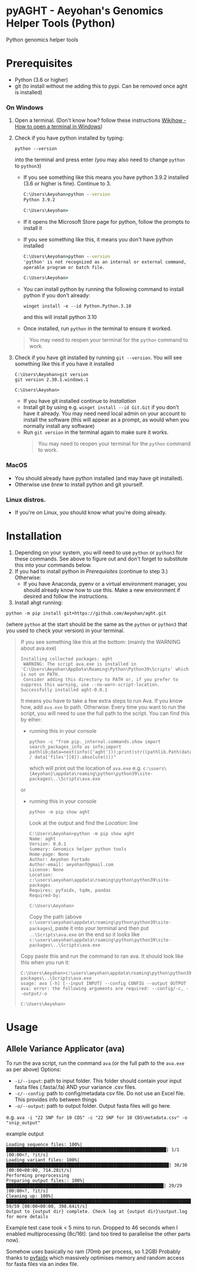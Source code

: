 # pyAGHT - Aeyohan's Genomics Helper Tools (Python)
Python genomics helper tools

# Prerequisites
- Python (3.6 or higher)
- git (to install without me adding this to pypi. Can be removed once aght is installed)

### On Windows
1. Open a terminal. (Don't know how? follow these instructions [Wikihow - How to open a terminal in Windows](https://www.wikihow.com/Open-Terminal-in-Windows))
1. Check if you have python installed by typing:
    ```
    python --version
    ```
    into the terminal and press enter (you may also need to change `python` to `python3`)

    * If you see something like this means you have python 3.9.2 installed (3.6 or higher is fine). Continue to 3.
        ```bat
        C:\Users\Aeyohan>python --version
        Python 3.9.2

        C:\Users\Aeyohan>
        ```
    * If it opens the Microsoft Store page for python, follow the prompts to install it

    * If you see something like this, it means you don't have python installed
        ```bat
        C:\Users\Aeyohan>python --version
        'python' is not recognized as an internal or external command,
        operable program or batch file.

        C:\Users\Aeyohan>
        ```
    * You can install python by running the following command to install python if you don't already:
        ```
        winget install -e --id Python.Python.3.10
        ```
        and this will install python 3.10
    * Once installed, run `python` in the terminal to ensure it worked.
    > You may need to reopen your terminal for the `python` command to work.

1. Check if you have git installed by running `git --version`.
    You will see something like this if you have it installed
    ```
    C:\Users\Aeyohan>git version
    git version 2.30.1.windows.1

    C:\Users\Aeyohan>
    ```
    * If you have git installed continue to _Installation_
    * Install git by using e.g. `winget install --id Git.Git` if you don't have it already. You may need need local
      admin on your account to install the software (this will appear as a prompt, as would when you normally install
      any software)
    * Run `git version` in the terminal again to make sure it works.
        >You may need to reopen your terminal for the `python` command to work.

### MacOS
* You should already have python installed (and may have git installed).
* Otherwise use _brew_ to install python and git yourself.

### Linux distros.
* If you're on Linux, you should know what you're doing already.

# Installation
1. Depending on your system, you will need to use `python` or `python3` for these commands. See above to figure out and
  don't forget to substitute this into your commands below.
1. If you had to install python in _Prerequisites_ (continue to step 3.) Otherwise:
    * If you have Anaconda, pyenv or a virtual environment manager, you should already know how to use this. Make a new
  environment if desired and follow the instructions.
1. Install ahgt running:
  ```
  python -m pip install git+https://github.com/Aeyohan/aght.git
  ```
  (where `python` at the start should be the same as the `python` or `python3` that you used to check your version) in
  your terminal.
> If you see something like this at the bottom: (mainly the WARNING about ava.exe)
>```
>Installing collected packages: aght
>  WARNING: The script ava.exe is installed in 'C:\Users\Aeyohan\AppData\Roaming\Python\Python39\Scripts' which is not on PATH.
>  Consider adding this directory to PATH or, if you prefer to suppress this warning, use --no-warn-script-location.
>Successfully installed aght-0.0.1
>```
> It means you have to take a few extra steps to run Ava. If you know how, add `ava.exe` to path. Otherwise:
> Every time you want to run the script, you will need to use the full path to the script. You can find this by eiher:
> * running this in your console
>   ```
>   python -c "from pip._internal.commands.show import search_packages_info as info;import pathlib;data=next(info(['aght']));print(str((pathlib.Path(data['location']) / data['files'][0]).absolute()))"
>   ```
>   which will print out the location of `ava.exe` e.g.
>   `c:\users\{Aeyohan}\appdata\roaming\python\python39\site-packages\..\Scripts\ava.exe`
>
> or
> * running this in your console
>   ```
>   python -m pip show aght
>   ```
>   Look at the output and find the _Location:_ line
>   ```
>   C:\Users\Aeyohan>python -m pip show aght
>   Name: aght
>   Version: 0.0.1
>   Summary: Genomics helper python tools
>   Home-page: None
>   Author: Aeyohan Furtado
>   Author-email: aeyohanf@gmail.com
>   License: None
>   Location: c:\users\aeyohan\appdata\roaming\python\python39\site-packages
>   Requires: pyfaidx, tqdm, pandas
>   Required-by:
>
>   C:\Users\Aeyohan>
>   ```
>   Copy the path (above `c:\users\aeyohan\appdata\roaming\python\python39\site-packages`),
>   paste it into your terminal and then put `..\Scripts\ava.exe` on the end so it looks like
>   `c:\users\aeyohan\appdata\roaming\python\python39\site-packages\..\Scripts\ava.exe`
>
> Copy paste this and run the command to ran ava.
> It should look like this when you run it:
> ```
> C:\Users\Aeyohan>c:\users\aeyohan\appdata\roaming\python\python39\site-packages\..\Scripts\ava.exe
> usage: ava [-h] [--input INPUT] --config CONFIG --output OUTPUT
> ava: error: the following arguments are required: --config/-c, --output/-o
>
> C:\Users\Aeyohan>
> ```

# Usage
## Allele Variance Applicator (ava)
To run the ava script, run the command `ava` (or the full path to the `ava.exe` as per above)
Options:
* `-i/--input`: path to input folder. This folder should contain your input fasta files (.fasta/.fa) AND your variance
  .csv files.
* `-c/--config`: path to config/metadata csv file. Do not use an Excel file. This provides info between things
* `-o/--output`: path to output folder. Output fasta files will go here.

e.g.
`ava -i "22 SNP for 10 CDS" -c "22 SNP for 10 CDS\metadata.csv" -o "snip_output"`

example output
```
Loading sequence files: 100%|█████████████████████████████████████████████████████████████| 1/1 [00:00<?, ?it/s]
Loading variant files: 100%|██████████████████████████████████████████████████████████████| 30/30 [00:00<00:00, 714.28it/s]
Performing preprocessing
Preparing output files:: 100%|████████████████████████████████████████████████████████████| 29/29 [00:00<?, ?it/s]
Cleaning up: 100%|████████████████████████████████████████████████████████████████████████| 59/59 [00:00<00:00, 398.64it/s]
Output to {output dir} complete. Check log at {output dir}\output.log for more details
```

Example test case took < 5 mins to run. Dropped to 46 seconds when I enabled multiprocessing (8c/16t). (and too tired to
parallelise the other parts now).

Somehow uses basically no ram (70mb per process, so 1.2GB) Probably thanks to
[pyfaidx](https://pypi.org/project/pyfaidx/) which massively optimises memory and random access for fasta files via an
index file.
